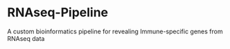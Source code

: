 # RNAseq-Pipeline
A custom bioinformatics pipeline for revealing Immune-specific genes from RNAseq data
